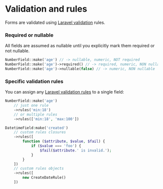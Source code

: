 # Validation and rules

Forms are validated using [Laravel validation](https://laravel.com/docs/5.8/validation) rules.

### Required or nullable

All fields are assumed as nullable until you explicitly mark them required or not nullable.

```php
NumberField::make('age') // -> nullable, numeric, NOT required
NumberField::make('age')->required() // -> required, numeric, NON nullable
NumberField::make('age')->nullable(false) // -> numeric, NON nullable
```

### Specific validation rules

You can assign any [Laravel validation rules](https://laravel.com/docs/5.8/validation#available-validation-rules) to a single field:

```php
NumberField::make('age')
    // just one rule 
    ->rules('min:18')
    // or multiple rules
    ->rules(['min:18', 'max:100'])

DatetimeField:make('created')
    // custom rules closures
    ->rules([
        function ($attribute, $value, $fail) {
            if ($value === 'foo') {
                $fail($attribute.' is invalid.');
            }
        }
    ])
    // custom rules objects
    ->rules([
        new CreateDateRule()
    ])
```

